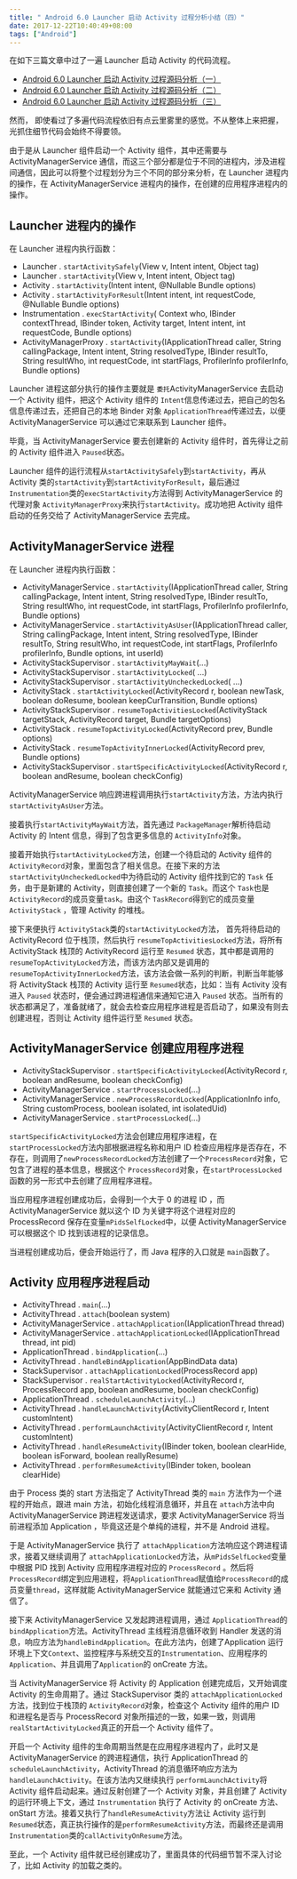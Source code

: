 ```yaml
---
title: " Android 6.0 Launcher 启动 Activity 过程分析小结（四）"
date: 2017-12-22T10:40:49+08:00
tags: ["Android"]
---
```



在如下三篇文章中过了一遍 Launcher 启动 Activity 的代码流程。

*	[ Android 6.0 Launcher 启动 Activity 过程源码分析（一）](start-activity-from-launcher-in-android-1)
*	[ Android 6.0 Launcher 启动 Activity 过程源码分析（二）](start-activity-from-launcher-in-android-2)
*	[ Android 6.0 Launcher 启动 Activity 过程源码分析（三）](start-activity-from-launcher-in-android-3)

然而， 即使看过了多遍代码流程依旧有点云里雾里的感觉。不从整体上来把握，光抓住细节代码会始终不得要领。

由于是从 Launcher 组件启动一个 Activity 组件，其中还需要与 ActivityManagerService 通信，而这三个部分都是位于不同的进程内，涉及进程间通信，因此可以将整个过程划分为三个不同的部分来分析，在 Launcher 进程内的操作，在 ActivityManagerService 进程内的操作，在创建的应用程序进程内的操作。

<!--more-->

## Launcher 进程内的操作

在 Launcher 进程内执行函数：
*	Launcher . `startActivitySafely`(View v, Intent intent, Object tag)
*	Launcher . `startActivity`(View v, Intent intent, Object tag)
*	Activity . `startActivity`(Intent intent, @Nullable Bundle options)
*	Activity . `startActivityForResult`(Intent intent, int requestCode, @Nullable Bundle options)
*	Instrumentation . `execStartActivity`( Context who, IBinder contextThread, IBinder token, Activity target, Intent intent, int requestCode, Bundle options)
*	ActivityManagerProxy . `startActivity`(IApplicationThread caller, String callingPackage, Intent intent, String resolvedType, IBinder resultTo, String resultWho, int requestCode, int startFlags, ProfilerInfo profilerInfo, Bundle options)

Launcher 进程这部分执行的操作主要就是 `委托`ActivityManagerService 去启动一个 Activity 组件，把这个 Activity 组件的 `Intent`信息传递过去，把自己的包名信息传递过去，还把自己的本地 Binder 对象 `ApplicationThread`传递过去，以便 ActivityManagerService 可以通过它来联系到 Launcher 组件。

毕竟，当 ActivityManagerService 要去创建新的 Activity 组件时，首先得让之前的 Activity 组件进入 `Paused`状态。

Launcher 组件的运行流程从`startActivitySafely`到`startActivity`，再从 Activity 类的`startActivity`到`startActivityForResult`，最后通过 `Instrumentation`类的`execStartActivity`方法得到 ActivityManagerService 的代理对象 `ActivityManagerProxy`来执行`startActivity`。成功地把 Activity 组件启动的任务交给了 ActivityManagerService 去完成。

## ActivityManagerService 进程

在 Launcher 进程内执行函数：

*	ActivityManagerService . `startActivity`(IApplicationThread caller, String callingPackage, Intent intent, String resolvedType, IBinder resultTo, String resultWho, int requestCode, int startFlags, ProfilerInfo profilerInfo, Bundle options)
*	ActivityManagerService . `startActivityAsUser`(IApplicationThread caller, String callingPackage, Intent intent, String resolvedType, IBinder resultTo, String resultWho, int requestCode, int startFlags, ProfilerInfo profilerInfo, Bundle options, int userId)
*	ActivityStackSupervisor . `startActivityMayWait`(...)
*	ActivityStackSupervisor . `startActivityLocked`( ...)
*	ActivityStackSupervisor . `startActivityUncheckedLocked`( ...)
*	ActivityStack . `startActivityLocked`(ActivityRecord r, boolean newTask, boolean doResume, boolean keepCurTransition, Bundle options)
*	ActivityStackSupervisor . `resumeTopActivitiesLocked`(ActivityStack targetStack, ActivityRecord target, Bundle targetOptions)
*	ActivityStack . `resumeTopActivityLocked`(ActivityRecord prev, Bundle options)
*	ActivityStack . `resumeTopActivityInnerLocked`(ActivityRecord prev, Bundle options)
*	ActivityStackSupervisor . `startSpecificActivityLocked`(ActivityRecord r, boolean andResume, boolean checkConfig)

ActivityManagerService 响应跨进程调用执行`startActivity`方法，方法内执行`startActivityAsUser`方法。

接着执行`startActivityMayWait`方法，首先通过 `PackageManager`解析待启动 Activity 的 Intent 信息，得到了包含更多信息的 `ActivityInfo`对象。

接着开始执行`startActivityLocked`方法，创建一个待启动的 Activity 组件的 `ActivityRecord`对象，里面包含了相关信息。在接下来的方法`startActivityUncheckedLocked`中为待启动的 Activity 组件找到它的 `Task` 任务，由于是新建的 Activity，则直接创建了一个新的 `Task`。而这个 `Task`也是 `ActivityRecord`的成员变量`task`。由这个 `TaskRecord`得到它的成员变量`ActivityStack` ，管理 Activity 的堆栈。

接下来便执行 `ActivityStack`类的`startActivityLocked`方法， 首先将待启动的 ActivityRecord 位于栈顶，然后执行 `resumeTopActivitiesLocked`方法，将所有 ActivityStack 栈顶的 ActivityRecord 运行至 `Resumed` 状态，其中都是调用的`resumeTopActivityLocked`方法，而该方法内部又是调用的`resumeTopActivityInnerLocked`方法，该方法会做一系列的判断，判断当年能够将 ActivityStack 栈顶的 Activity 运行至 `Resumed`状态，比如：当有 Activity 没有进入 `Paused` 状态时，便会通过跨进程通信来通知它进入 `Paused` 状态。当所有的状态都满足了，准备就绪了，就会去检查应用程序进程是否启动了，如果没有则去创建进程，否则让 Activity 组件运行至 `Resumed` 状态。

## ActivityManagerService 创建应用程序进程

*	ActivityStackSupervisor . `startSpecificActivityLocked`(ActivityRecord r, boolean andResume, boolean checkConfig)
*	ActivityManagerService . `startProcessLocked`(...)
*	ActivityManagerService . `newProcessRecordLocked`(ApplicationInfo info, String customProcess, boolean isolated, int isolatedUid)
*	ActivityManagerService . `startProcessLocked`(...)


`startSpecificActivityLocked`方法会创建应用程序进程，在 `startProcessLocked`方法内部根据进程名称和用户 ID 检查应用程序是否存在，不存在，则调用了`newProcessRecordLocked`方法创建了一个`ProcessRecord`对象，它包含了进程的基本信息，根据这个 `ProcessRecord`对象，在`startProcessLocked`函数的另一形式中去创建了应用程序进程。

当应用程序进程创建成功后，会得到一个大于 0 的进程 ID ，而 ActivityManagerService 就以这个 ID 为关键字将这个进程对应的 ProcessRecord 保存在变量`mPidsSelfLocked`中，以便 ActivityManagerService 可以根据这个 ID 找到该进程的记录信息。

当进程创建成功后，便会开始运行了，而 Java 程序的入口就是 `main`函数了。

## Activity 应用程序进程启动


*	ActivityThread . `main`(...)
*	ActivityThread . `attach`(boolean system)
*	ActivityManagerService . `attachApplication`(IApplicationThread thread)
*	ActivityManagerService . `attachApplicationLocked`(IApplicationThread thread, int pid)
*	ApplicationThread . `bindApplication`(...)
*	ActivityThread . `handleBindApplication`(AppBindData data)
*	StackSupervisor . `attachApplicationLocked`(ProcessRecord app)
*	StackSupervisor .  `realStartActivityLocked`(ActivityRecord r, ProcessRecord app, boolean andResume, boolean checkConfig)
*	ApplicationThread . `scheduleLaunchActivity`(...)
*	ActivityThread . `handleLaunchActivity`(ActivityClientRecord r, Intent customIntent)
*	ActivityThread . `performLaunchActivity`(ActivityClientRecord r, Intent customIntent)
*	ActivityThread . `handleResumeActivity`(IBinder token, boolean clearHide, boolean isForward, boolean reallyResume)
*	ActivityThread . `performResumeActivity`(IBinder token, boolean clearHide) 

由于 Process 类的 start 方法指定了 ActivityThread 类的 `main` 方法作为一个进程的开始点，跟进 main 方法，初始化线程消息循环，并且在 `attach`方法中向 ActivityManagerService 跨进程发送请求，要求 ActivityManagerService 将当前进程添加 Application ，毕竟这还是个单纯的进程，并不是 Android 进程。

于是 ActivityManagerService 执行了 `attachApplication`方法响应这个跨进程请求，接着又继续调用了 `attachApplicationLocked`方法，从`mPidsSelfLocked`变量中根据 PID 找到 Activity 应用程序进程对应的 `ProcessRecord` 。然后将`ProcessRecord`绑定到应用进程，将`ApplicationThread`赋值给`ProcessRecord`的成员变量`thread`，这样就能 ActivityManagerService 就能通过它来和 Activity 通信了。

接下来 ActivityManagerService 又发起跨进程调用，通过 `ApplicationThread`的`bindApplication`方法。ActivityThread 主线程消息循环收到 Handler 发送的消息，响应方法为`handleBindApplication`。在此方法内，创建了Application 运行环境上下文`Context`、监控程序与系统交互的`Instrumentation`、应用程序的`Application`、并且调用了`Application`的 onCreate 方法。

当 ActivityManagerService 将 Activity 的 Application 创建完成后，又开始调度 Activity 的生命周期了。通过 StackSupervisor 类的 `attachApplicationLocked`方法，找到位于栈顶的 `ActivityRecord`对象，检查这个 Activity 组件的用户 ID 和进程名是否与 ProcessRecord 对象所描述的一致，如果一致，则调用`realStartActivityLocked`真正的开启一个 Activity 组件了。


 开启一个 Activity 组件的生命周期当然是在应用程序进程内了，此时又是 ActivityManagerService 的跨进程通信，执行 ApplicationThread 的 `scheduleLaunchActivity`，ActivityThread 的消息循环响应方法为 `handleLaunchActivity`。在该方法内又继续执行 `performLaunchActivity`将 Activity 组件启动起来。通过反射创建了一个 Activity 对象，并且创建了 Activity 的运行环境上下文，通过 `Instrumentation` 执行了 Activity 的 onCreate 方法、onStart 方法。接着又执行了`handleResumeActivity`方法让 Activity 运行到 `Resumed`状态，真正执行操作的是`performResumeActivity`方法，而最终还是调用 `Instrumentation`类的`callActivityOnResume`方法。

至此，一个 Activity 组件就已经创建成功了，里面具体的代码细节暂不深入讨论了，比如 Activity 的加载之类的。










